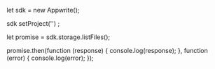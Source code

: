 let sdk = new Appwrite();

sdk
    setProject('')
;

let promise = sdk.storage.listFiles();

promise.then(function (response) {
    console.log(response);
}, function (error) {
    console.log(error);
});